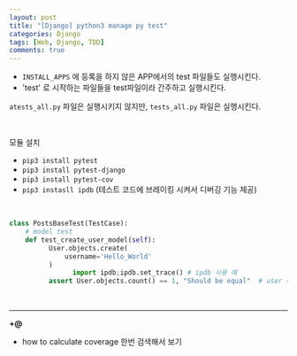 ```yaml
---
layout: post
title: "[Django] python3 manage py test"
categories: Django
tags: [Web, Django, TDD]
comments: true
---
```


- `INSTALL_APPS` 에 등록을 하지 않은 APP에서의 test 파일들도 실행시킨다.
- 'test' 로 시작하는 파일들을 test파일이라 간주하고 실행시킨다.

`atests_all.py` 파일은 실행시키지 않지만, `tests_all.py` 파일은 실행시킨다.

<br>

모듈 설치

- `pip3 install pytest`
- `pip3 install pytest-django`
- `pip3 install pytest-cov`
- `pip3 instasll ipdb` (테스트 코드에 브레이킹 시켜서 디버깅 기능 제공)

<br>

```python
class PostsBaseTest(TestCase):
	# model test
	def test_create_user_model(self):
	      User.objects.create(
	          username='Hello_World'
	      )
				import ipdb;ipdb.set_trace() # ipdb 사용 예
	      assert User.objects.count() == 1, "Should be equal"  # user 테이블에서 긁어온 user 객체 수
```

<br>

---

**+@**

- how to calculate coverage 한번 검색해서 보기
